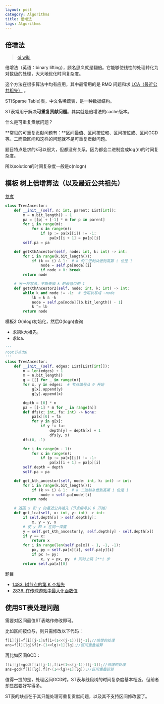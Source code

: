 ```yaml
---
layout: post
category: Algorithms
title: 倍增法
tags: Algorithms
---
```


## 倍增法

> [oi wiki](https://oi-wiki.org/basic/binary-lifting/)

倍增法（英语：binary lifting），顾名思义就是翻倍。它能够使线性的处理转化为对数级的处理，大大地优化时间复杂度。

这个方法在很多算法中均有应用，其中最常用的是 RMQ 问题和求 [LCA（最近公共祖先）](https://oi-wiki.org/graph/lca/) 。



ST(Sparse Table)表，中文名稀疏表，是一种数据结构。

ST表常用于解决**可重复贡献问题**。其实就是倍增法的cache版本。

什么是可重复贡献问题？

**常见的可重复贡献问题有：**区间最值、区间按位和、区间按位或、区间GCD等。二而像区间和这样的问题就不是可重复贡献问题。



题目特点是求的k可以很大，但都没有关系，因为都会二进制变成log(n)的时间复杂度。

所以solution的时间复杂度一般是o(nlogn)

## 模板 树上倍增算法（以及最近公共祖先）

[参考](https://leetcode.cn/problems/kth-ancestor-of-a-tree-node/solutions/2305895/mo-ban-jiang-jie-shu-shang-bei-zeng-suan-v3rw/)



```python
class TreeAncestor:
    def __init__(self, n: int, parent: List[int]):
        m = n.bit_length() - 1
        pa = [[p] + [-1] * m for p in parent]
        for i in range(m):
            for x in range(n):
                if (p := pa[x][i]) != -1:
                    pa[x][i + 1] = pa[p][i]
        self.pa = pa

    def getKthAncestor(self, node: int, k: int) -> int:
        for i in range(k.bit_length()):
            if (k >> i) & 1:  # k 的二进制从低到高第 i 位是 1
                node = self.pa[node][i]
                if node < 0: break
        return node

    # 另一种写法，不断去掉 k 的最低位的 1
    def getKthAncestor2(self, node: int, k: int) -> int:
        while k and node != -1:  # 也可以写成 ~node
            lb = k & -k
            node = self.pa[node][lb.bit_length() - 1]
            k ^= lb
        return node
```





模板2 O(nlog)初始化，然后O(logn)查询

- 求第k大祖先。
- 求lca. 

```python
'''
root节点为0
'''
class TreeAncestor:
    def __init__(self, edges: List[List[int]]):
        n = len(edges) + 1
        m = n.bit_length()
        g = [[] for _ in range(n)]
        for x, y in edges:  # 节点编号从 0 开始
            g[x].append(y)
            g[y].append(x)

        depth = [0] * n
        pa = [[-1] * m for _ in range(n)]
        def dfs(x: int, fa: int) -> None:
            pa[x][0] = fa
            for y in g[x]:
                if y != fa:
                    depth[y] = depth[x] + 1
                    dfs(y, x)
        dfs(0, -1)

        for i in range(m - 1):
            for x in range(n):
                if (p := pa[x][i]) != -1:
                    pa[x][i + 1] = pa[p][i]
        self.depth = depth
        self.pa = pa

    def get_kth_ancestor(self, node: int, k: int) -> int:
        for i in range(k.bit_length()):
            if (k >> i) & 1:  # k 二进制从低到高第 i 位是 1
                node = self.pa[node][i]
        return node

    # 返回 x 和 y 的最近公共祖先（节点编号从 0 开始）
    def get_lca(self, x: int, y: int) -> int:
        if self.depth[x] > self.depth[y]:
            x, y = y, x
        # 使 y 和 x 在同一深度
        y = self.get_kth_ancestor(y, self.depth[y] - self.depth[x])
        if y == x:
            return x
        for i in range(len(self.pa[x]) - 1, -1, -1):
            px, py = self.pa[x][i], self.pa[y][i]
            if px != py:
                x, y = px, py  # 同时上跳 2**i 步
        return self.pa[x][0]
```



题目

- [1483. 树节点的第 K 个祖先](https://leetcode.cn/problems/kth-ancestor-of-a-tree-node/description/)
- [2836. 在传球游戏中最大化函数值](https://leetcode.cn/problems/maximize-value-of-function-in-a-ball-passing-game/description/)

## 使用ST表处理问题

需要对区间最值ST表略作修改即可。

比如区间按位与，则只需修改以下代码：

```cpp
f[i][j]=f[i][j-1]&f[i+(1<<(j-1))][j-1];//倍增的处理
ans=f[l][lg]&f[r-(1<<lg)+1][lg];//区间重叠运算
```

再比如区间GCD：

```cpp
f[i][j]=gcd(f[i][j-1],f[i+(1<<(j-1))][j-1]);//倍增的处理
ans=gcd(f[l][lg],f[r-(1<<lg)+1][lg]);//区间重叠运算
```

值得一提的是，处理区间GCD时，ST表与线段树的时间复杂度基本相近，但前者却显然要好写得多。

ST表的缺点在于其只能处理可重复贡献问题，以及其不支持区间修改罢了。



